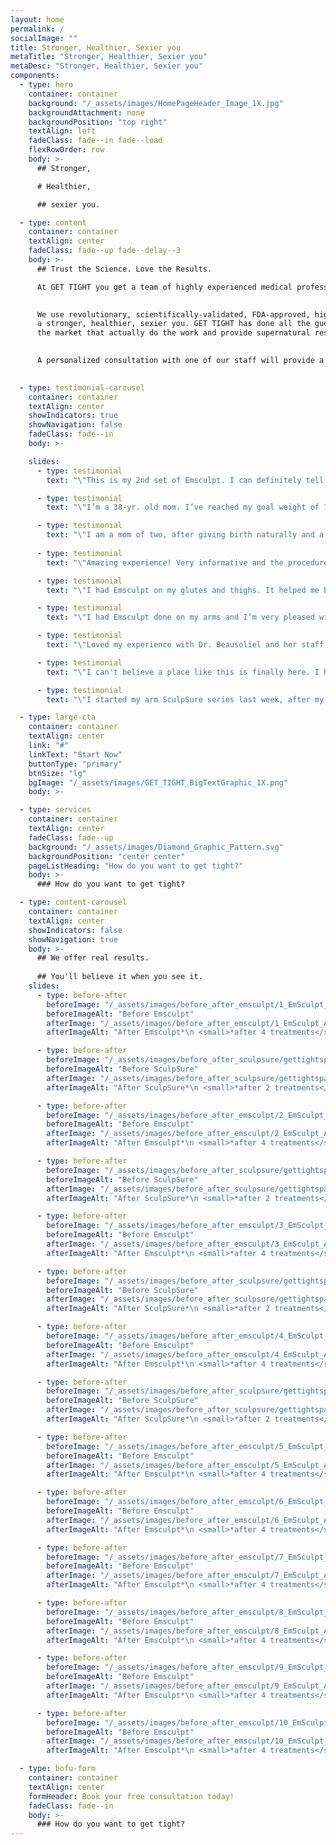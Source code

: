 ```yaml
---
layout: home
permalink: /
socialImage: ""
title: Stronger, Healthier, Sexier you
metaTitle: "Stronger, Healthier, Sexier you"
metaDesc: "Stronger, Healthier, Sexier you"
components:
  - type: hero
    container: container
    background: "/_assets/images/HomePageHeader_Image_1X.jpg"
    backgroundAttachment: none
    backgroundPosition: "top right"
    textAlign: left
    fadeClass: fade--in fade--load
    flexRowOrder: row
    body: >-
      ## Stronger,

      # Healthier,

      ## sexier you.

  - type: content
    container: container
    textAlign: center
    fadeClass: fade--up fade--delay--3
    body: >-
      ## Trust the Science. Love the Results.

      At GET TIGHT you get a team of highly experienced medical professionals led by a trusted doctor with 20 years of clinical experience and 10 years as a highly rated doctor in West Hartford. We are committed to giving you 5-star treatment and significant, satisfying results.
 

      We use revolutionary, scientifically-validated, FDA-approved, high-tech machines and methods that are customized to achieve 
      a stronger, healthier, sexier you. GET TIGHT has done all the guesswork for you, Dr. Beausoleil has selected the only devices on 
      the market that actually do the work and provide supernatural results.
      

      A personalized consultation with one of our staff will provide a tailored treatment plan to address your areas of concern.
  

  - type: testimonial-carousel
    container: container
    textAlign: center
    showIndicators: true
    showNavigation: false
    fadeClass: fade--in
    body: >-

    slides:
      - type: testimonial
        text: "\"This is my 2nd set of Emsculpt. I can definitely tell a difference from my treatments and would highly recommend it for anyone else not wanting to go under the knife. A great addition to your regular exercise routine! Glutes: 1/10 on the intensity scale (at 100% power). Honestly, it's actually comfortable and enjoyable for me. Abs: 5/10 on the intensity scale (at 100% power). And it's true when they tell you that you’ll crave the treatments.\""

      - type: testimonial
        text: "\"I’m a 38-yr. old mom. I’ve reached my goal weight of 123 lbs. at 5’5, but due to having children and honestly always having a soft loose belly, I still was unhappy with how my stomach looked. The Emsculpt is mostly to build muscle and is not the same as cool sculpting. The procedure itself is only 30 mins long and not painful at all. I’ve had 2 of the 4 treatments and feel like I already see a slight difference and definitely already feel that my core is stronger. I can’t wait to see how it looks in 4 weeks from now when I should see the full results!\""

      - type: testimonial
        text: "\"I am a mom of two, after giving birth naturally and a c section I had a lack of strength in my abs. Emsculpt was the answer!! 7 months after having a baby I had ab strength like never before and it improves with time. I work out 3-4 days a week and this really improved my ab workout. I’m so thankful for this treatment; it made me feel strong again. I’ve had pelvic pain since my first birth, and it went away after I strengthened my core. I can do more squats and feel the strength when I’m exercising. Emsculpt is definitely worth a try.\""
        
      - type: testimonial
        text: "\"Amazing experience! Very informative and the procedure doesn’t hurt at all! I already feel like I have more energy!\""

      - type: testimonial
        text: "\"I had Emsculpt on my glutes and thighs. It helped me build muscle in two regions that I struggle with building muscle and it tone/lifted my glute. I got AMAZING results with Emsculpt. It was easy and completely non-invasive treatment, without breaking a sweat.\""

      - type: testimonial
        text: "\"I had Emsculpt done on my arms and I’m very pleased with it and my shirts are looser now around the arms area. I would do the treatment again with no question asked! My arms look great! It’s painless.\""

      - type: testimonial
        text: "\"Loved my experience with Dr. Beausoliel and her staff!! She is so attentive and provided ample time for questions. I had Sculpture done and she stayed with me the entire time. It is a very relaxing environment. Highly recommend Dr. Beausoleil!!! \""

      - type: testimonial
        text: "\"I can't believe a place like this is finally here. I had my consultation today. The staff is great, such a wonderful, friendly and informative experience. Brand new state of the art equipment to muscle build and maintain a tight firm body. This is exactly what I have been looking for, for a long time. Since my auto accident I have not been able to attend any gym and due to an injury I also can't lift anything anymore I'm excited to get started on this journey shaping and tightening this body to perfection.\""

      - type: testimonial
        text: "\"I started my arm SculpSure series last week, after my first treatment, I put on a shirt that normally fits snug around my arms and now the shirt finally fits comfortably! It actually worked! I am very pleased with the treatment and service I received from Get Tight Spa and I will definitely come back for more treatments in the near future.\""

  - type: large-cta
    container: container
    textAlign: center
    link: "#"
    linkText: "Start Now"
    buttonType: "primary"
    btnSize: "lg"
    bgImage: "/_assets/images/GET_TIGHT_BigTextGraphic_1X.png"
    body: >-

  - type: services
    container: container
    textAlign: center
    fadeClass: fade--up
    background: "/_assets/images/Diamond_Graphic_Pattern.svg"
    backgroundPosition: "center center"
    pageListHeading: "How do you want to get tight?"
    body: >-
      ### How do you want to get tight?

  - type: content-carousel
    container: container
    textAlign: center
    showIndicators: false
    showNavigation: true
    body: >-
      ## We offer real results. 
      
      ## You'll believe it when you see it.
    slides:
      - type: before-after
        beforeImage: "/_assets/images/before_after_emsculpt/1_EmSculpt_Before.jpg"
        beforeImageAlt: "Before Emsculpt"
        afterImage: "/_assets/images/before_after_emsculpt/1_EmSculpt_After.jpg"
        afterImageAlt: "After Emsculpt*\n <small>*after 4 treatments</small>"

      - type: before-after
        beforeImage: "/_assets/images/before_after_sculpsure/gettightspa_sculpsure_flanks_-_before.jpg"
        beforeImageAlt: "Before SculpSure"
        afterImage: "/_assets/images/before_after_sculpsure/gettightspa_sculpsure_flanks_-_after.jpg"
        afterImageAlt: "After SculpSure*\n <small>*after 2 treatments</small>"

      - type: before-after
        beforeImage: "/_assets/images/before_after_emsculpt/2_EmSculpt_Before.jpg"
        beforeImageAlt: "Before Emsculpt"
        afterImage: "/_assets/images/before_after_emsculpt/2_EmSculpt_After.jpg"
        afterImageAlt: "After Emsculpt*\n <small>*after 4 treatments</small>"

      - type: before-after
        beforeImage: "/_assets/images/before_after_sculpsure/gettightspa_sculpsure_inner_thighs_-_before.jpg"
        beforeImageAlt: "Before SculpSure"
        afterImage: "/_assets/images/before_after_sculpsure/gettightspa_sculpsure_inner_thighs_-_after.jpg"
        afterImageAlt: "After SculpSure*\n <small>*after 2 treatments</small>"

      - type: before-after
        beforeImage: "/_assets/images/before_after_emsculpt/3_EmSculpt_Before.jpg"
        beforeImageAlt: "Before Emsculpt"
        afterImage: "/_assets/images/before_after_emsculpt/3_EmSculpt_After.jpg"
        afterImageAlt: "After Emsculpt*\n <small>*after 4 treatments</small>"

      - type: before-after
        beforeImage: "/_assets/images/before_after_sculpsure/gettightspa_sculpsure_lower_abdomen_-_before.jpg"
        beforeImageAlt: "Before SculpSure"
        afterImage: "/_assets/images/before_after_sculpsure/gettightspa_sculpsure_lower_abdomen_-_after.jpg"
        afterImageAlt: "After SculpSure*\n <small>*after 2 treatments</small>"

      - type: before-after
        beforeImage: "/_assets/images/before_after_emsculpt/4_EmSculpt_Before.jpg"
        beforeImageAlt: "Before Emsculpt"
        afterImage: "/_assets/images/before_after_emsculpt/4_EmSculpt_After.jpg"
        afterImageAlt: "After Emsculpt*\n <small>*after 4 treatments</small>"

      - type: before-after
        beforeImage: "/_assets/images/before_after_sculpsure/gettightspa_sculpsure_upper___lower_abdomen_-_before.jpg"
        beforeImageAlt: "Before SculpSure"
        afterImage: "/_assets/images/before_after_sculpsure/gettightspa_sculpsure_upper___lower_abdomen_-_after.jpg"
        afterImageAlt: "After SculpSure*\n <small>*after 2 treatments</small>"

      - type: before-after
        beforeImage: "/_assets/images/before_after_emsculpt/5_EmSculpt_Before.jpg"
        beforeImageAlt: "Before Emsculpt"
        afterImage: "/_assets/images/before_after_emsculpt/5_EmSculpt_After.jpg"
        afterImageAlt: "After Emsculpt*\n <small>*after 4 treatments</small>"

      - type: before-after
        beforeImage: "/_assets/images/before_after_emsculpt/6_EmSculpt_Before.jpg"
        beforeImageAlt: "Before Emsculpt"
        afterImage: "/_assets/images/before_after_emsculpt/6_EmSculpt_After.jpg"
        afterImageAlt: "After Emsculpt*\n <small>*after 4 treatments</small>"

      - type: before-after
        beforeImage: "/_assets/images/before_after_emsculpt/7_EmSculpt_Before.jpg"
        beforeImageAlt: "Before Emsculpt"
        afterImage: "/_assets/images/before_after_emsculpt/7_EmSculpt_After.jpg"
        afterImageAlt: "After Emsculpt*\n <small>*after 4 treatments</small>"

      - type: before-after
        beforeImage: "/_assets/images/before_after_emsculpt/8_EmSculpt_Before.jpg"
        beforeImageAlt: "Before Emsculpt"
        afterImage: "/_assets/images/before_after_emsculpt/8_EmSculpt_After.jpg"
        afterImageAlt: "After Emsculpt*\n <small>*after 4 treatments</small>"

      - type: before-after
        beforeImage: "/_assets/images/before_after_emsculpt/9_EmSculpt_Before.jpg"
        beforeImageAlt: "Before Emsculpt"
        afterImage: "/_assets/images/before_after_emsculpt/9_EmSculpt_After.jpg"
        afterImageAlt: "After Emsculpt*\n <small>*after 4 treatments</small>"

      - type: before-after
        beforeImage: "/_assets/images/before_after_emsculpt/10_EmSculpt_Before.jpg"
        beforeImageAlt: "Before Emsculpt"
        afterImage: "/_assets/images/before_after_emsculpt/10_EmSculpt_After.jpg"
        afterImageAlt: "After Emsculpt*\n <small>*after 4 treatments</small>"

  - type: bofu-form
    container: container
    textAlign: center
    formHeader: Book your free consultation today!
    fadeClass: fade--in
    body: >-
      ### How do you want to get tight?
---
```

